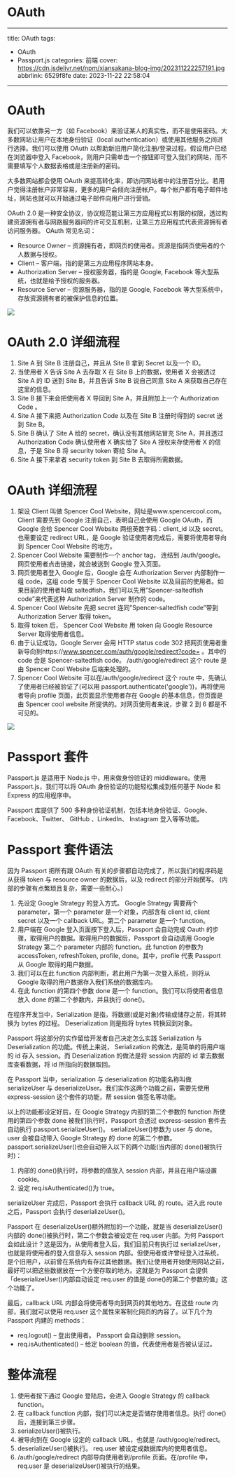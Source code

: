 # OAuth

---

title: OAuth
tags:

- OAuth
- Passport.js
  categories: 前端
  cover: https://cdn.jsdelivr.net/npm/xiansakana-blog-img/202311222257191.jpg
  abbrlink: 6529f8fe
  date: 2023-11-22 22:58:04

---

# OAuth

我们可以依靠另一方（如 Facebook）来验证某人的真实性，而不是使用密码。大多数网站让用户在本地身份验证（local authentication）或使用其他服务之间进行选择。我们可以使用 OAuth 以帮助新旧用户简化注册/登录过程。假设用户已经在浏览器中登入 Facebook，则用户只需单击一个按钮即可登入我们的网站，而不需要填写个人数据表格或是注册新的密码。

大多数网站都会使用 OAuth 来提高转化率，即访问网站者中的注册百分比。若用户觉得注册帐户非常容易，更多的用户会倾向注册帐户。每个帐户都有电子邮件地址，网站也就可以开始通过电子邮件向用户进行营销。

OAuth 2.0 是一种安全协议，协议规范能让第三方应用程式以有限的权限，透过构建资源拥有者与网路服务器间的许可交互机制，让第三方应用程式代表资源拥有者访问服务器。 OAuth 常见名词：

- Resource Owner – 资源拥有者，即网页的使用者。资源是指网页使用者的个人数据与授权。
- Client – 客户端，指的是第三方应用程序网站本身。
- Authorization Server – 授权服务器，指的是 Google, Facebook 等大型系统，也就是给予授权的服务器。
- Resource Server – 资源服务器，指的是 Google, Facebook 等大型系统中，存放资源拥有者的被保护信息的位置。

![](https://cdn.jsdelivr.net/npm/xiansakana-blog-img/202311201924672.png)

# OAuth 2.0 详细流程

1. Site A 到 Site B 注册自己，并且从 Site B 拿到 Secret 以及一个 ID。
2. 当使用者 X 告诉 Site A 去存取 X 在 Site B 上的数据，使用者 X 会被透过 Site A 的 ID 送到 Site B，并且告诉 Site B 说自己同意 Site A 来获取自己存在这里的信息。
3. Site B 接下来会把使用者 X 导回到 Site A，并且附加上一个 Authorization Code 。
4. Site A 接下来把 Authorization Code 以及在 Site B 注册时得到的 secret 送到 Site B。
5. Site B 确认了 Site A 给的 secret，确认没有其他网站冒充 Site A，并且透过 Authorization Code 确认使用者 X 确实给了 Site A 授权来存使用者 X 的信息，于是 Site B 将 security token 寄给 Site A。
6. Site A 接下来拿者 security token 到 Site B 去取得所需数据。

# OAuth 详细流程

1. 架设 Client 叫做 Spencer Cool Website，网址是www.spencercool.com。 Client 需要先到 Google 注册自己，表明自己会使用 Google OAuth，而 Google 会给 Spencer Cool Website 两组英数字码：client_id 以及 secret。也需要设定 redirect URL，是 Google 验证使用者完成后，需要将使用者导向到 Spencer Cool Website 的地方。
2. Spencer Cool Website 需要制作一个 anchor tag， 连结到 /auth/google。网页使用者点击链接，就会被送到 Google 登入页面。
3. 网页使用者登入 Google 后，Google 会在 Authorization Server 内部制作一组 code，这组 code 专属于 Spencer Cool Website 以及目前的使用者。如果目前的使用者叫做 saltedfish，我们可以先用”Spencer-saltedfish code”来代表这种 Authorization Server 制作的 code。
4. Spencer Cool Website 先把 secret 连同”Spencer-saltedfish code”带到 Authorization Server 取得 token。
5. 取得 token 后， Spencer Cool Website 用 token 向 Google Resource Server 取得使用者信息。
6. 由于认证成功，Google Server 会用 HTTP status code 302 把网页使用者重新导向到https://www.spencer.com/auth/google/redirect?code= 。其中的 code 会是 Spencer-saltedfish code。 /auth/google/redirect 这个 route 是由 Spencer Cool Website 后端来处理的。
7. Spencer Cool Website 可以在/auth/google/redirect 这个 route 中，先确认了使用者已经被验证了(可以用 passport.authenticate('google'))，再将使用者导向 profile 页面，此页面显示使用者存在 Google 的基本信息，但页面是由 Spencer cool website 所提供的。对网页使用者来说，步骤 2 到 6 都是不可见的。

![](https://cdn.jsdelivr.net/npm/xiansakana-blog-img/202311201938540.png)

# Passport 套件

Passport.js 是适用于 Node.js 中，用来做身份验证的 middleware。使用 Passport.js，我们可以将 OAuth 身份验证的功能轻松集成到任何基于 Node 和 Express 的应用程序中。

Passport 库提供了 500 多种身份验证机制，包括本地身份验证、Google、Facebook、Twitter、 GitHub 、LinkedIn、 Instagram 登入等等功能。

# Passport 套件语法

因为 Passport 把所有跟 OAuth 有关的步骤都自动完成了，所以我们的程序码是从获得 token 与 resource owner 的数据后，以及 redirect 的部分开始撰写。 (内部的步骤有点繁琐且复杂，需要一些耐心。)

1. 先设定 Google Strategy 的登入方式。 Google Strategy 需要两个 parameter，第一个 parameter 是一个对象，内部含有 client id, client secret 以及一个 callback URL。第二个 parameter 是一个 function。
2. 用户端在 Google 登入页面按下登入后，Passport 会自动完成 Oauth 的步骤，取得用户的数据。取得用户的数据后，Passport 会自动调用 Google Strategy 第二个 parameter 内部的 function。此 function 的参数为 accessToken, refreshToken, profile, done。其中，profile 代表 Passport 从 Google 取得的用户数据。
3. 我们可以在此 function 内部判断，若此用户为第一次登入系统，则将从 Google 取得的用户数据存入我们系统的数据库内。
4. 在此 function 的第四个参数 done 是一个 function。我们可以将使用者信息放入 done 的第二个参数内，并且执行 done()。

在程序开发当中，Serialization 是指，将数据(或是对象)传输或储存之前，将其转换为 bytes 的过程。 Deserialization 则是指将 bytes 转换回到对象。

Passport 将这部分的实作留给开发者自己决定怎么实践 Serialization 与 Deserialization 的功能。传统上来说， Serialization 的做法，是简单的将用户端的 id 存入 session。而 Deserialization 的做法是将 session 内部的 id 拿去数据库查看数据，将 id 所指向的数据取回。

在 Passport 当中，serialization 与 deserialization 的功能名称叫做 serializeUser 与 deserializeUser。我们实作这两个功能之前，需要先使用 express-session 这个套件的功能，帮 session 做签名等功能。

以上的功能都设定好后，在 Google Strategy 内部的第二个参数的 function 所使用的第四个参数 done 被我们执行时，Passport 会透过 express-session 套件去自动执行 passport.serializeUser()。 serializeUser()参数为 user 与 done。 user 会被自动带入 Google Strategy 的 done 的第二个参数。 passport.serializeUser()也会自动带入以下的两个功能(当内部的 done()被执行时)：

1. 内部的 done()执行时，将参数的值放入 session 内部，并且在用户端设置 cookie。
2. 设定 req.isAuthenticated()为 true。

serializeUser 完成后，Passport 会执行 callback URL 的 route。进入此 route 之后，Passport 会执行 deserializeUser()。

Passport 在 deserializeUser()额外附加的一个功能，就是当 deserializeUser()内部的 done()被执行时，第二个参数会被设定在 req.user 内部。为何 Passport 会如此设计？这是因为，从使用者登入后，我们目前只有执行过 serializeUser，也就是将使用者的登入信息存入 session 内部。但使用者或许曾经登入过系统，是个旧用户，以前曾在系统内有存过其他数据。我们让使用者开始使用网站之前，最好可以把这些数据放在一个方便存取的地方。这就是为 Passport 会提供「deserializeUser()内部自动设定 req.user 的值是 done()的第二个参数的值」这个功能了。

最后，callback URL 内部会将使用者导向到网页的其他地方。在这些 route 内部，我们就可以使用 req.user 这个属性来客制化网页的内容了。以下几个为 Passport 内建的 methods：

- req.logout() – 登出使用者。 Passport 会自动删除 session。
- req.isAuthenticated() – 给定 boolean 的值，代表使用者是否被认证过。

# 整体流程

1. 使用者按下通过 Google 登陆后，会进入 Google Strategy 的 callback function。
2. 在 callback function 内部，我们可以决定是否储存使用者信息。执行 done()后，连接到第三步骤。
3. serializeUser()被执行。
4. 被导向到在 Google 设定的 callback URL，也就是 /auth/google/redirect。
5. deserializeUser()被执行。 req.user 被设定成数据库内的使用者信息。
6. /auth/google/redirect 内部导向使用者到/profile 页面。在/profile 中，req.user 是 deserializeUser()被执行的结果。
